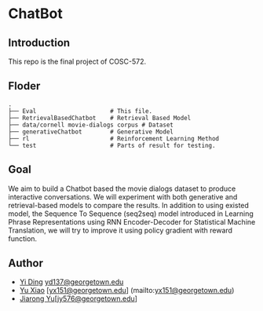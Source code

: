 # ChatBot

## Introduction

This repo is the final project of COSC-572. 

## Floder
    .
    ├── Eval                     # This file.
    ├── RetrievalBasedChatbot    # Retrieval Based Model
    ├── data/cornell movie-dialogs corpus # Dataset
    ├── generativeChatbot        # Generative Model
    ├── rl                       # Reinforcement Learning Method
    └── test                     # Parts of result for testing.

## Goal

We aim to build a Chatbot based the movie dialogs dataset to produce interactive conversations. We will
experiment with both generative and retrieval-based models to compare the results. In addition to using existed
model, the Sequence To Sequence (seq2seq) model introduced in Learning Phrase Representations using RNN
Encoder-Decoder for Statistical Machine Translation, we will try to improve it using policy gradient with
reward function.

## Author

* [Yi Ding](https://github.com/dy11) [yd137@georgetown.edu](mailto:yd137@georgetown.edu)
* [Yu Xiao](https://github.com/troyxiao) [yx151@georgetown.edu]
(mailto:yx151@georgetown.edu)
* [Jiarong Yu](https://github.com/zts212653)[jy576@georgetown.edu]

